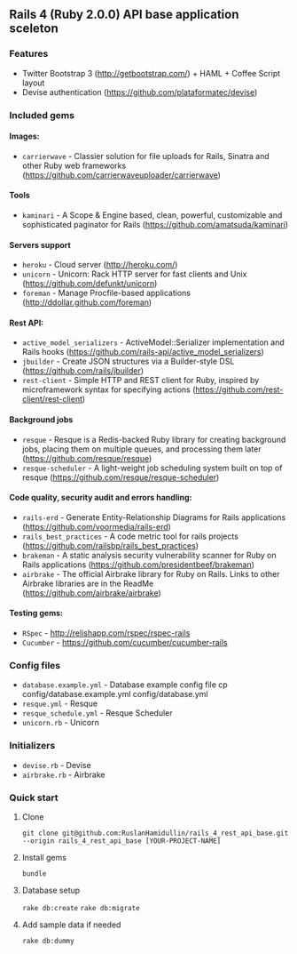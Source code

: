 ## Rails 4 (Ruby 2.0.0) API base application sceleton

### Features

* Twitter Bootstrap 3 (http://getbootstrap.com/) + HAML + Coffee Script layout
* Devise authentication (https://github.com/plataformatec/devise)

### Included gems

#### Images:

  * `carrierwave` - Classier solution for file uploads for Rails, Sinatra and other Ruby web frameworks (https://github.com/carrierwaveuploader/carrierwave)

#### Tools

  * `kaminari` - A Scope & Engine based, clean, powerful, customizable and sophisticated paginator for Rails (https://github.com/amatsuda/kaminari)

#### Servers support

  * `heroku` - Cloud server (http://heroku.com/)
  * `unicorn` - Unicorn: Rack HTTP server for fast clients and Unix (https://github.com/defunkt/unicorn)
  * `foreman` - Manage Procfile-based applications (http://ddollar.github.com/foreman)

#### Rest API:

  * `active_model_serializers` - ActiveModel::Serializer implementation and Rails hooks (https://github.com/rails-api/active_model_serializers)
  * `jbuilder` - Create JSON structures via a Builder-style DSL (https://github.com/rails/jbuilder)
  * `rest-client` - Simple HTTP and REST client for Ruby, inspired by microframework syntax for specifying actions (https://github.com/rest-client/rest-client)

#### Background jobs

  * `resque` - Resque is a Redis-backed Ruby library for creating background jobs, placing them on multiple queues, and processing them later (https://github.com/resque/resque)
  * `resque-scheduler` - A light-weight job scheduling system built on top of resque (https://github.com/resque/resque-scheduler)

#### Code quality, security audit and errors handling:  

  * `rails-erd` - Generate Entity-Relationship Diagrams for Rails applications (https://github.com/voormedia/rails-erd)
  * `rails_best_practices` - A code metric tool for rails projects (https://github.com/railsbp/rails_best_practices)
  * `brakeman` - A static analysis security vulnerability scanner for Ruby on Rails applications (https://github.com/presidentbeef/brakeman)
  * `airbrake` - The official Airbrake library for Ruby on Rails. Links to other Airbrake libraries are in the ReadMe (https://github.com/airbrake/airbrake)

#### Testing gems:

  * `RSpec` - http://relishapp.com/rspec/rspec-rails
  * `Cucumber` - https://github.com/cucumber/cucumber-rails

### Config files

  * `database.example.yml` - Database example config file
     cp config/database.example.yml config/database.yml
  * `resque.yml` - Resque
  * `resque_schedule.yml` - Resque Scheduler
  * `unicorn.rb` - Unicorn

### Initializers

  * `devise.rb` - Devise
  * `airbrake.rb` - Airbrake

### Quick start

1. Clone

    `git clone git@github.com:RuslanHamidullin/rails_4_rest_api_base.git --origin rails_4_rest_api_base [YOUR-PROJECT-NAME]`

2. Install gems
   
    `bundle`

3. Database setup

    `rake db:create`
    `rake db:migrate`

4. Add sample data if needed

    `rake db:dummy`



